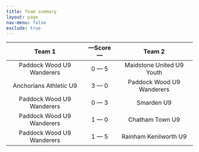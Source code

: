 ```yaml
---
title: Team summary
layout: page
nav-menu: false
exclude: true
---
```




|          Team 1           |  &mdash;Score&mdash;  |          Team 2           |
|:-------------------------:|:---------------------:|:-------------------------:|
| Paddock Wood U9 Wanderers |      0 &mdash; 5      | Maidstone United U9 Youth |
|  Anchorians Athletic U9   |      3 &mdash; 0      | Paddock Wood U9 Wanderers |
| Paddock Wood U9 Wanderers |      0 &mdash; 3      |        Smarden U9         |
| Paddock Wood U9 Wanderers |      1 &mdash; 0      |      Chatham Town U9      |
| Paddock Wood U9 Wanderers |      1 &mdash; 5      |   Rainham Kenilworth U9   |

 <br /><br /><br />
